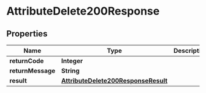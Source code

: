 

# AttributeDelete200Response

## Properties

Name | Type | Description | Notes
------------ | ------------- | ------------- | -------------
**returnCode** | **Integer** |  |  [optional]
**returnMessage** | **String** |  |  [optional]
**result** | [**AttributeDelete200ResponseResult**](AttributeDelete200ResponseResult.md) |  |  [optional]




